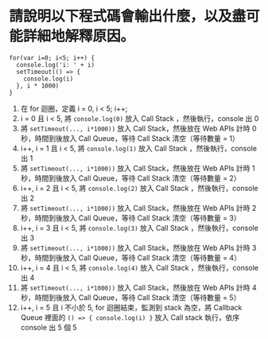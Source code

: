 # 請說明以下程式碼會輸出什麼，以及盡可能詳細地解釋原因。

```
for(var i=0; i<5; i++) {
  console.log('i: ' + i)
  setTimeout(() => {
    console.log(i)
  }, i * 1000)
}
```
1. 在 for 迴圈，定義 i = 0, i < 5; i++;
2. i = 0 且 i < 5, 將 `console.log(0)` 放入 Call Stack ，然後執行，console 出 0
3. 將 `setTimeout(..., i*1000))` 放入 Call Stack，然後放在 Web APIs 計時 0 秒，時間到後放入 Call Queue，等待 Call Stack 清空（等待數量 = 1）
4. i++, i = 1 且 i < 5, 將 `console.log(1)` 放入 Call Stack ，然後執行，console 出 1
5. 將 `setTimeout(..., i*1000))` 放入 Call Stack，然後放在 Web APIs 計時 1 秒，時間到後放入 Call Queue，等待 Call Stack 清空（等待數量 = 2）
6. i++, i = 2 且 i < 5, 將 `console.log(2)` 放入 Call Stack ，然後執行，console 出 2
7. 將 `setTimeout(..., i*1000))` 放入 Call Stack，然後放在 Web APIs 計時 2 秒，時間到後放入 Call Queue，等待 Call Stack 清空（等待數量 = 3）
8. i++, i = 3 且 i < 5, 將 `console.log(3)` 放入 Call Stack ，然後執行，console 出 3
9. 將 `setTimeout(..., i*1000))` 放入 Call Stack，然後放在 Web APIs 計時 3 秒，時間到後放入 Call Queue，等待 Call Stack 清空（等待數量 = 4）
10. i++, i = 4 且 i < 5, 將 `console.log(4)` 放入 Call Stack ，然後執行，console 出 4
11. 將 `setTimeout(..., i*1000))` 放入 Call Stack，然後放在 Web APIs 計時 4 秒，時間到後放入 Call Queue，等待 Call Stack 清空（等待數量 = 5）
12. i++, i = 5 且 i 不小於 5, for 迴圈結束，監測到 stack 為空，將 Callback Queue 裡面的 `() => { console.log(i) }` 放入 Call stack 執行，依序 console 出 5 個 5
